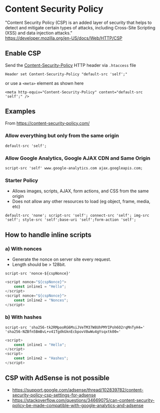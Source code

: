 # Content Security Policy

"Content Security Policy (CSP) is an added layer of security that helps to detect and mitigate certain types of attacks,
including Cross-Site Scripting (XSS) and data injection attacks."<br/>
https://developer.mozilla.org/en-US/docs/Web/HTTP/CSP

## Enable CSP

Send the [Content-Security-Policy](https://developer.mozilla.org/en-US/docs/Web/HTTP/Headers/Content-Security-Policy)
  HTTP header via `.htaccess` file

```
Header set Content-Security-Policy "default-src 'self';"
```

or use a `<meta>` element as shown here

```
<meta http-equiv="Content-Security-Policy" content="default-src 'self';" />
```

## Examples

From https://content-security-policy.com/

### Allow everything but only from the same origin

```
default-src 'self';
```

### Allow Google Analytics, Google AJAX CDN and Same Origin

```
script-src 'self' www.google-analytics.com ajax.googleapis.com;
```

### Starter Policy

- Allows images, scripts, AJAX, form actions, and CSS from the same origin
- Does not allow any other resources to load (eg object, frame, media, etc)

```
default-src 'none'; script-src 'self'; connect-src 'self'; img-src 'self'; style-src 'self';base-uri 'self';form-action 'self';
```

## How to handle inline scripts

### a) With nonces

- Generate the nonce on server site every request. 
- Length should be > 128bit.

```
script-src 'nonce-${cspNonce}'
```

```js
<script nonce="${cspNonce}">
    const inline1 = "Hello";
</script>
<script nonce="${cspNonce}">
    const inline2 = "Nonces";
</script>
```

### b) With hashes

```
script-src 'sha256-tk2RMpooRG6MsiJVeTM37W8UhPMYIPoh6O2rqMnTyH4=' 'sha256-NZBfn5BmBvL+v41TgdkGknEcbpovV8wWu4gYsqxtk00='
```

```js
<script>
    const inline1 = "Hello";
</script>
<script>
    const inline2 = "Hashes";
</script>
```
## CSP with AdSense is not possible

- https://support.google.com/adsense/thread/102839782/content-security-policy-csp-settings-for-adsense
- https://stackoverflow.com/questions/34669075/can-content-security-policy-be-made-compatible-with-google-analytics-and-adsense
